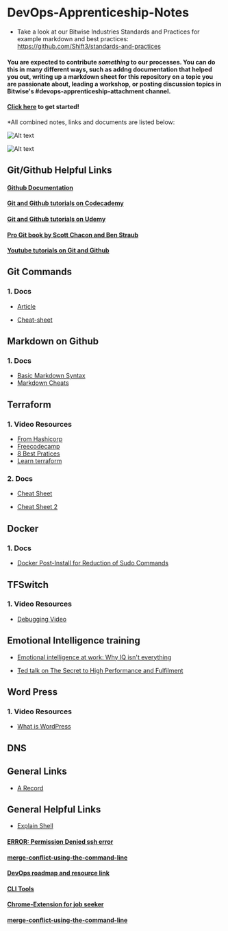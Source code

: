# DevOps-Apprenticeship-Notes



* Take a look at our Bitwise Industries Standards and Practices for example markdown and best practices: https://github.com/Shift3/standards-and-practices





#### You are expected to contribute _something_ to our processes. You can do this in many different ways, such as addng documentation that helped you out, writing up a markdown sheet for this repository on a topic you are passionate about, leading a workshop, or posting discussion topics in Bitwise's #devops-apprenticeship-attachment channel.




#### [Click here](https://docs.github.com/en/get-started/quickstart/contributing-to-projects) to get started!

*All combined notes, links and documents are listed below:




![Alt text](https://i.imgur.com/Q5EKfNY.jpg)

![Alt text](https://i.imgur.com/bh8rIQq.jpg)

## Git/Github Helpful Links

#### [Github Documentation](https://docs.github.com/en/github)

#### [Git and Github tutorials on Codecademy](https://www.codecademy.com/learn/learn-git)

#### [Git and Github tutorials on Udemy](https://www.udemy.com/topic/git/)

#### [Pro Git book by Scott Chacon and Ben Straub](https://git-scm.com/book/en/v2)

#### [Youtube tutorials on Git and Github](https://www.youtube.com/results?search_query=git+github+tutorial.)

## Git Commands

### 1. Docs
- [Article](https://dzone.com/articles/top-20-git-commands-with-examples)

- [Cheat-sheet](https://phoenixnap.com/kb/wp-content/uploads/2021/11/git-commands-cheat-sheet-by-pnap-v2.pdf)

## Markdown on Github

### 1. Docs
- [Basic Markdown Syntax](https://docs.github.com/en/get-started/writing-on-github/getting-started-with-writing-and-formatting-on-github/basic-writing-and-formatting-syntax)
- [Markdown Cheats](https://github.com/adam-p/markdown-here/wiki/Markdown-Cheatsheet#videos)

##  Terraform 

### 1. Video Resources
- [From Hashicorp](https://www.youtube.com/watch?v=YcJ9IeukJL8)
- [Freecodecamp](https://www.youtube.com/watch?v=SLB_c_ayRMo)
- [8 Best Pratices](https://www.youtube.com/watch?v=gxPykhPxRW0)
- [Learn terraform](https://youtu.be/iRaai1IBlB0)

### 2. Docs
- [Cheat Sheet](https://spacelift.io/blog/terraform-commands-cheat-sheet)

- [Cheat Sheet 2](https://k21academy.com/terraform-iac/terraform-cheat-sheet/)

## Docker 

### 1. Docs
- [Docker Post-Install for Reduction of Sudo Commands](https://docs.docker.com/engine/install/linux-postinstall/)

## TFSwitch

### 1. Video Resources
- [Debugging Video](https://drive.google.com/file/d/14xNJzpCajLEVzcGL5h3twfIyD-hRhkGc/view?usp=sharing)

## Emotional Intelligence training

- [Emotional intelligence at work: Why IQ isn't everything](https://youtu.be/7ngIFlmRRPQ)

- [Ted talk on The Secret to High Performance and Fulfilment](https://youtu.be/HTfYv3IEOqM) 

## Word Press

### 1. Video Resources
- [What is WordPress](https://www.youtube.com/watch?v=c7kxhwxific)

## DNS 

## General Links
- [A Record](https://support.dnsimple.com/articles/a-record/)

## General Helpful Links 
- [Explain Shell](https://explainshell.com/)
  
#### [ERROR: Permission Denied ssh error](https://docs.github.com/en/authentication/troubleshooting-ssh/error-permission-denied-publickey)

#### [merge-conflict-using-the-command-line](https://docs.github.com/en/pull-requests/collaborating-with-pull-requests/addressing-merge-conflicts/resolving-a-merge-conflict-using-the-command-line) 

#### [DevOps roadmap and resource link](https://github.com/annfelix/DEVOPS-WORLD)

#### [CLI Tools](https://dev.to/lissy93/cli-tools-you-cant-live-without-57f6)

#### [Chrome-Extension for job seeker](https://www.formpl.us/blog/job-chrome-extensions#:~:text=Formplus%20is%20a%20great%20tool,your%20responses%20for%20later%20use)

#### [merge-conflict-using-the-command-line](https://docs.github.com/en/pull-requests/collaborating-with-pull-requests/addressing-merge-conflicts/resolving-a-merge-conflict-using-the-command-line) 